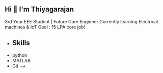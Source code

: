## Hi  👋 I'm Thiyagarajan
3rd Year EEE Student | Future Core Engineer 
 Currently learning Electrical machines & IoT
  Goal : 15 LPA core job!
- ## Skills 
- python
- MATLAB
- Git
-->
